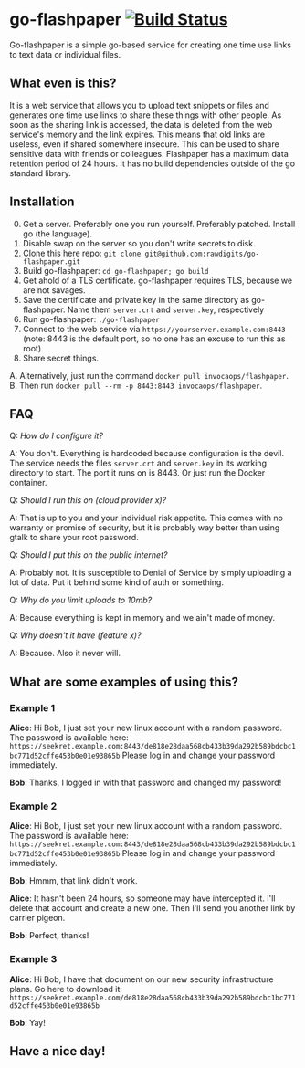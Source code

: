 # go-flashpaper [![Build Status](https://travis-ci.org/Invoca/go-flashpaper.svg?branch=master)](https://travis-ci.org/Invoca/go-flashpaper)
Go-flashpaper is a simple go-based service for creating one time use links to text data or individual files.

## What even is this?

It is a web service that allows you to upload text snippets or files and generates one time use links to share these things with other people. As soon as the sharing link is accessed, the data is deleted from the web service's memory and the link expires. This means that old links are useless, even if shared somewhere insecure. This can be used to share sensitive data with friends or colleagues. Flashpaper has a maximum data retention period of 24 hours. It has no build dependencies outside of the go standard library.

## Installation

0. Get a server. Preferably one you run yourself. Preferably patched. Install go (the language).
1. Disable swap on the server so you don't write secrets to disk.
2. Clone this here repo: `git clone git@github.com:rawdigits/go-flashpaper.git`
3. Build go-flashpaper: `cd go-flashpaper; go build`
4. Get ahold of a TLS certificate. go-flashpaper requires TLS, because we are not savages.
5. Save the certificate and private key in the same directory as go-flashpaper. Name them `server.crt` and `server.key`, respectively
6. Run go-flashpaper: `./go-flashpaper`
7. Connect to the web service via `https://yourserver.example.com:8443` (note: 8443 is the default port, so no one has an excuse to run this as root)
8. Share secret things.

A. Alternatively, just run the command `docker pull invocaops/flashpaper`.
B. Then run `docker pull --rm -p 8443:8443 invocaops/flashpaper`.

## FAQ

Q: *How do I configure it?*

A: You don't. Everything is hardcoded because configuration is the devil. The service needs the files `server.crt` and `server.key` in its working directory to start. The port it runs on is 8443. Or just run the Docker container.

Q: *Should I run this on (cloud provider x)?*

A: That is up to you and your individual risk appetite. This comes with no warranty or promise of security, but it is probably way better than using gtalk to share your root password.

Q: *Should I put this on the public internet?*

A: Probably not. It is susceptible to Denial of Service by simply uploading a lot of data. Put it behind some kind of auth or something.

Q: *Why do you limit uploads to 10mb?*

A: Because everything is kept in memory and we ain't made of money.

Q: *Why doesn't it have (feature x)?*

A: Because. Also it never will.

## What are some examples of using this?

### Example 1

**Alice**: Hi Bob, I just set your new linux account with a random password. The password is available here: `https://seekret.example.com:8443/de818e28daa568cb433b39da292b589bdcbc1bc771d52cffe453b0e01e93865b` Please log in and change your password immediately.

**Bob**: Thanks, I logged in with that password and changed my password!

### Example 2

**Alice**: Hi Bob, I just set your new linux account with a random password. The password is available here: `https://seekret.example.com:8443/de818e28daa568cb433b39da292b589bdcbc1bc771d52cffe453b0e01e93865b` Please log in and change your password immediately.

**Bob**: Hmmm, that link didn't work.

**Alice**: It hasn't been 24 hours, so someone may have intercepted it. I'll delete that account and create a new one. Then I'll send you another link by carrier pigeon.

**Bob**: Perfect, thanks!

### Example 3

**Alice**: Hi Bob, I have that document on our new security infrastructure plans. Go here to download it: `https://seekret.example.com/de818e28daa568cb433b39da292b589bdcbc1bc771d52cffe453b0e01e93865b`

**Bob**: Yay!

## Have a nice day!
